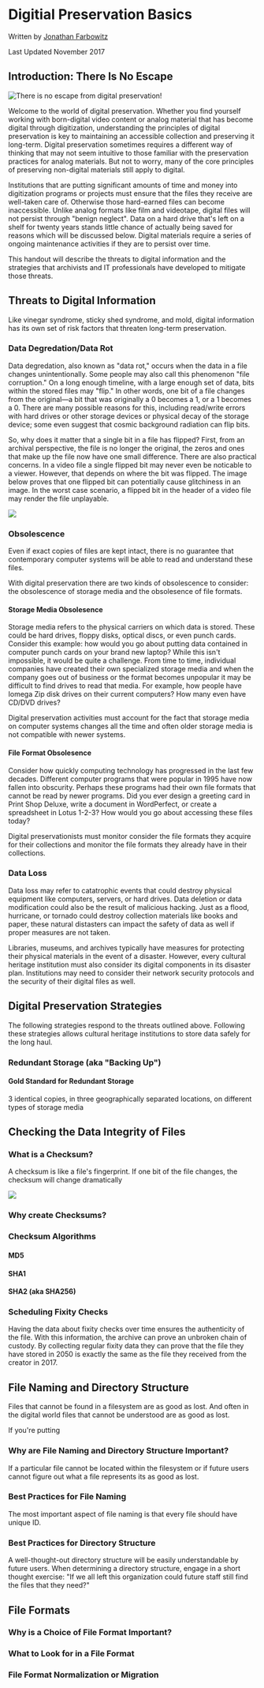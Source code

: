 # Digitial Preservation Basics
Written by [Jonathan Farbowitz](https://jfarbowitz.github.io/)

Last Updated November 2017

## Introduction: There Is No Escape
![](https://github.com/amiaopensource/apex_video_kit_docs/blob/master/digipres_images/a85.jpg "There is no escape from digital preservation!")

Welcome to the world of digital preservation. Whether you find yourself working with born-digital video content or analog material that has become digital through digitization, understanding the principles of digital preservation is key to maintaining an accessible collection and preserving it long-term. Digital preservation sometimes requires a different way of thinking that may not seem intuitive to those familiar with the preservation practices for analog materials. But not to worry, many of the core principles of preserving non-digital materials still apply to digital.

Institutions that are putting significant amounts of time and money into digitization programs or projects must ensure that the files they receive are well-taken care of. Otherwise those hard-earned files can become inaccessible. Unlike analog formats like film and videotape, digital files will not persist through "benign neglect". Data on a hard drive that's left on a shelf for twenty years stands little chance of actually being saved for reasons which will be discussed below. Digital materials require a series of ongoing maintenance activities if they are to persist over time.

This handout will describe the threats to digital information and the strategies that archivists and IT professionals have developed to mitigate those threats.

## Threats to Digital Information
Like vinegar syndrome, sticky shed syndrome, and mold, digital information has its own set of risk factors that threaten long-term preservation. 

### Data Degredation/Data Rot
Data degredation, also known as "data rot," occurs when the data in a file changes unintentionally. Some people may also call this phenomenon "file corruption." On a long enough timeline, with a large enough set of data, bits within the stored files may "flip." In other words, one bit of a file changes from the original—a bit that was originally a 0 becomes a 1, or a 1 becomes a 0. There are many possible reasons for this, including read/write errors with hard drives or other storage devices or physical decay of the storage device; some even suggest that cosmic background radiation can flip bits.

So, why does it matter that a single bit in a file has flipped? First, from an archival perspective, the file is no longer the original, the zeros and ones that make up the file now have one small difference. There are also practical concerns. In a video file a single flipped bit may never even be noticable to a viewer. However, that depends on where the bit was flipped. The image below proves that one flipped bit can potentially cause glitchiness in an image. In the worst case scenario, a flipped bit in the header of a video file may render the file unplayable.

![](https://github.com/amiaopensource/apex_video_kit_docs/blob/master/digipres_images/bit_flipped.jpg)

### Obsolescence
Even if exact copies of files are kept intact, there is no guarantee that contemporary computer systems will be able to read and understand these files.

With digital preservation there are two kinds of obsolescence to consider: the obsolescence of storage media and the obsolesence of file formats.

#### Storage Media Obsolesence
Storage media refers to the physical carriers on which data is stored. These could be hard drives, floppy disks, optical discs, or even punch cards.  Consider this example: how would you go about putting data contained in computer punch cards on your brand new laptop? While this isn't impossible, it would be quite a challenge. From time to time, individual companies have created their own specialized storage media and when the company goes out of business or the format becomes unpopular it may be difficult to find drives to read that media. For example, how people have Iomega Zip disk drives on their current computers? How many even have CD/DVD drives?

Digital preservation activities must account for the fact that storage media on computer systems changes all the time and often older storage media is not compatible with newer systems.

#### File Format Obsolesence
Consider how quickly computing technology has progressed in the last few decades. Different computer programs that were popular in 1995 have now fallen into obscurity. Perhaps these programs had their own file formats that cannot be read by newer programs. Did you ever design a greeting card in Print Shop Deluxe, write a document in WordPerfect, or create a spreadsheet in Lotus 1-2-3? How would you go about accessing these files today? 

Digital preservationists must monitor consider the file formats they acquire for their collections and monitor the file formats they already have in their collections. 

### Data Loss
Data loss may refer to catatrophic events that could destroy physical equipment like computers, servers, or hard drives. Data deletion or data modification could also be the result of malicious hacking. Just as a flood, hurricane, or tornado could destroy collection materials like books and paper, these natural distasters can impact the safety of data as well if proper measures are not taken. 

Libraries, museums, and archives typically have measures for protecting their physical materials in the event of a disaster. However, every cultural heritage institution must also consider its digital components in its disaster plan. Institutions may need to consider their network security protocols and the security of their digital files as well.

## Digital Preservation Strategies
The following strategies respond to the threats outlined above. Following these strategies allows cultural heritage institutions to store data safely for the long haul.

### Redundant Storage (aka "Backing Up")

#### Gold Standard for Redundant Storage
3 identical copies, in three geographically separated locations, on different types of storage media

## Checking the Data Integrity of Files

### What is a Checksum?
A checksum is like a file's fingerprint. If one bit of the file changes, the checksum will change dramatically

![](https://github.com/amiaopensource/apex_video_kit_docs/blob/master/digipres_images/Checksum.svg)

### Why create Checksums?
### Checksum Algorithms
#### MD5
#### SHA1
#### SHA2 (aka SHA256)

### Scheduling Fixity Checks
Having the data about fixity checks over time ensures the authenticity of the file. With this information, the archive can prove an unbroken chain of custody. By collecting regular fixity data they can prove that the file they have stored in 2050 is exactly the same as the file they received from the creator in 2017. 

## File Naming and Directory Structure
Files that cannot be found in a filesystem are as good as lost. And often in the digital world files that cannot be understood are as good as lost.

If you're putting 

### Why are File Naming and Directory Structure Important?
If a particular file cannot be located within the filesystem or if future users cannot figure out what a file represents its as good as lost.

### Best Practices for File Naming 
The most important aspect of file naming is that every file should have unique ID. 

### Best Practices for Directory Structure
A well-thought-out directory structure will be easily understandable by future users. When determining a directory structure, engage in a short thought exercise: "If we all left this organization could future staff still find the files that they need?"

## File Formats
### Why is a Choice of File Format Important?
### What to Look for in a File Format
### File Format Normalization or Migration
